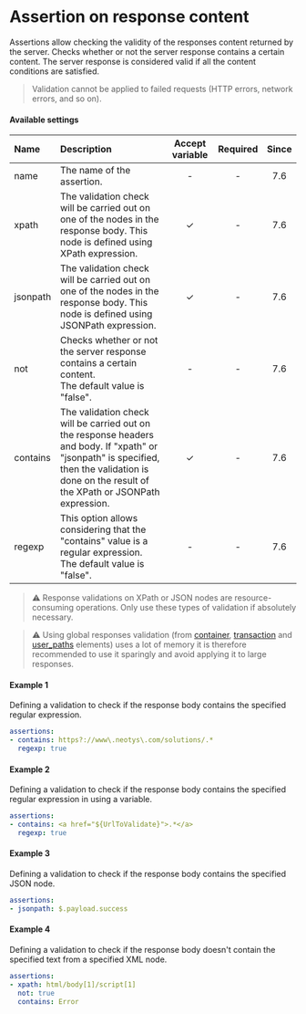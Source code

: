 # Assertion on response content
Assertions allow checking the validity of the responses content returned by the server. Checks whether or not the server response contains a certain content. The server response is considered valid if all the content conditions are satisfied.

> Validation cannot be applied to failed requests (HTTP errors, network errors, and so on).

#### Available settings

| Name                   | Description                                                                                                                                                                                            | Accept variable | Required | Since |
|:---------------------- | :----------------------------------------------------------------------------------------------------------------------------------------------------------------------------------------------------- |:---------------:|:--------:|:-----:|
| name                   | The name of the assertion.                                                                                                                                                                              | -               | -        | 7.6   |
| xpath                  | The validation check will be carried out on one of the nodes in the response body. This node is defined using XPath expression.                                                                        | &#x2713;        | -        | 7.6   |
| jsonpath               | The validation check will be carried out on one of the nodes in the response body. This node is defined using JSONPath expression.                                                                     | &#x2713;        | -        | 7.6   |
| not                    | Checks whether or not the server response contains a certain content.</br>The default value is "false".                                                                                                | -               | -        | 7.6   | 
| contains               | The validation check will be carried out on the response headers and body. If "xpath" or "jsonpath" is specified, then the validation is done on the result of the XPath or JSONPath expression.      | &#x2713;        | -        | 7.6   |
| regexp                 | This option allows considering that the "contains" value is a regular expression.</br>The default value is "false".                                                                                   | -               | -        | 7.6   |

> :warning: Response validations on XPath or JSON nodes are resource-consuming operations. Only use these types of validation if absolutely necessary.

> :warning: Using global responses validation (from [container](container.md), [transaction](transaction.md) and [user_paths](user-paths.md) elements) uses a lot of memory it is therefore recommended to use it sparingly and avoid applying it to large responses.

#### Example 1

Defining a validation to check if the response body contains the specified regular expression.

```yaml
assertions:
- contains: https?://www\.neotys\.com/solutions/.*
  regexp: true
```

#### Example 2

Defining a validation to check if the response body contains the specified regular expression in using a variable.

```yaml
assertions:
- contains: <a href="${UrlToValidate}">.*</a>
  regexp: true
```

#### Example 3

Defining a validation to check if the response body contains the specified JSON node.

```yaml
assertions:
- jsonpath: $.payload.success
```

#### Example 4

Defining a validation to check if the response body doesn't contain the specified text from a specified XML node.

```yaml
assertions:
- xpath: html/body[1]/script[1]
  not: true
  contains: Error
```